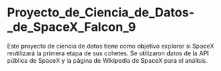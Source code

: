 # Proyecto_de_Ciencia_de_Datos-_de_SpaceX_Falcon_9
Este proyecto de ciencia de datos tiene como objetivo explorar si SpaceX reutilizará la primera etapa de sus cohetes. Se utilizaron datos de la API pública de SpaceX y la página de Wikipedia de SpaceX para el análisis.
